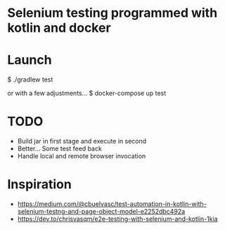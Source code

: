 # Selenium testing programmed with kotlin and docker

# Launch
$ ./gradlew test

or with a few adjustments... $ docker-compose up test

# TODO
 * Build jar in first stage and execute in second
 * Better... Some test feed back
 * Handle local and remote browser invocation

# Inspiration
 * https://medium.com/@cbuelvasc/test-automation-in-kotlin-with-selenium-testng-and-page-object-model-e2252dbc492a
 * https://dev.to/chrisvasqm/e2e-testing-with-selenium-and-kotlin-1kia
